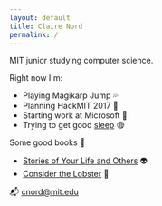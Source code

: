 ```yaml
---
layout: default
title: Claire Nord
permalink: /
---
```


MIT junior studying computer science.

Right now I'm:

- Playing Magikarp Jump :sweat_drops:
- Planning HackMIT 2017 :thought_balloon:
- Starting work at Microsoft :office:
- Trying to get good [sleep][sleep-study] :sleepy:

Some good books :orange_book:
- [Stories of Your Life and Others][chiang] :alien:
- [Consider the Lobster][lobster] :shrimp:

:mailbox_with_mail: cnord@mit.edu

[hack]: https://hackmit.org
[sleep-study]: http://courses.csail.mit.edu/6.034f/sleep.pdf
[chiang]: https://www.goodreads.com/book/show/223380.Stories_of_Your_Life_and_Others
[lobster]: https://www.goodreads.com/book/show/6751.Consider_the_Lobster_and_Other_Essays

